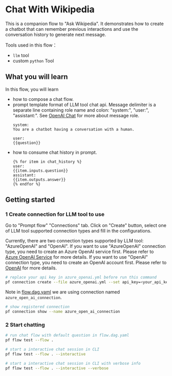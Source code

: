# Chat With Wikipedia

This is a companion flow to "Ask Wikipedia". It demonstrates how to create a chatbot that can remember previous interactions and use the conversation history to generate next message.

Tools used in this flow：
- `llm` tool
- custom `python` Tool


## What you will learn

In this flow, you will learn
- how to compose a chat flow.
- prompt template format of LLM tool chat api. Message delimiter is a separate line containing role name and colon: "system:", "user:", "assistant:".
See <a href="https://platform.openai.com/docs/api-reference/chat/create#chat/create-role" target="_blank">OpenAI Chat</a> for more about message role.
    ```jinja
    system:
    You are a chatbot having a conversation with a human.

    user:
    {{question}}
    ```
- how to consume chat history in prompt.
    ```jinja
    {% for item in chat_history %}
    user:
    {{item.inputs.question}}
    assistant:
    {{item.outputs.answer}}
    {% endfor %}
    ```

## Getting started

### 1 Create connection for LLM tool to use
Go to "Prompt flow" "Connections" tab. Click on "Create" button, select one of LLM tool supported connection types and fill in the configurations.

Currently, there are two connection types supported by LLM tool: "AzureOpenAI" and "OpenAI". If you want to use "AzureOpenAI" connection type, you need to create an Azure OpenAI service first. Please refer to [Azure OpenAI Service](https://azure.microsoft.com/en-us/products/cognitive-services/openai-service/) for more details. If you want to use "OpenAI" connection type, you need to create an OpenAI account first. Please refer to [OpenAI](https://platform.openai.com/) for more details.

```bash
# replace your api key in azure_openai.yml before run this command
pf connection create --file azure_openai.yml --set api_key=<your_api_key>
```

Note in [flow.dag.yaml](flow.dag.yaml) we are using connection named `azure_open_ai_connection`.
```bash
# show registered connection 
pf connection show --name azure_open_ai_connection
```

### 2 Start chatting

```bash
# run chat flow with default question in flow.dag.yaml
pf flow test --flow . 

# start a interactive chat session in CLI
pf flow test --flow . --interactive

# start a interactive chat session in CLI with verbose info
pf flow test --flow . --interactive --verbose
```


